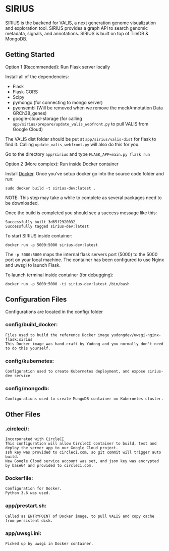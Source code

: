 # SIRIUS

SIRIUS is the backend for VALIS, a next generation genome visualization and exploration tool. SIRIUS provides a graph API to search genomic metadata, signals, and annotations. SIRIUS is built on top of TileDB & MongoDB.

## Getting Started

Option 1 (Recommended): Run Flask server locally

Install all of the dependencies:
* Flask
* Flask-CORS
* Scipy
* pymongo (for connecting to mongo server)
* pyensembl (Will be removed when we remove the mockAnnotation Data GRCh38_genes)
* google-cloud-storage (for calling `app/sirius/prepare/update_valis_webfront.py` to pull VALIS from Google Cloud)

The VALIS dist folder should be put at `app/sirius/valis-dist` for flask to find it. Calling `update_valis_webfront.py` will also do this for you.

Go to the directory `app/sirius` and type `FLASK_APP=main.py flask run`

Option 2 (More complex): Run inside Docker container

Install [Docker](https://www.docker.com/get-docker). Once you've setup docker go into the source code folder and run:
```
sudo docker build -t sirius-dev:latest .
```
NOTE: This step may take a while to complete as several packages need to be downloaded.

Once the build is completed you should see a success message like this:
```
Successfully built 3d65f2920032
Successfully tagged sirius-dev:latest
```
To start SIRIUS inside container:
```
docker run -p 5000:5000 sirius-dev:latest
```
The `-p 5000:5000` maps the internal flask servers port (5000) to the 5000 port on your local machine.
The container has been configured to use Nginx and uwsgi to launch Flask.

To launch terminal inside container (for debugging):
```
docker run -p 5000:5000 -ti sirius-dev:latest /bin/bash
```



    
## Configuration Files
Configurations are located in the config/ folder

### config/build_docker:
    Files used to build the reference Docker image yudongdev/uwsgi-nginx-flask:sirius
    This Docker image was hand-craft by Yudong and you normally don't need to do this yourself.

### config/kubernetes:
    Configuration used to create Kubernetes deployment, and expose sirius-dev service

### config/mongodb:
    Configurations used to create MongoDB container on Kubernetes cluster.
    
## Other Files

### .circleci/:
    Incorporated with CircleCI
    This configuration will allow CircleCI container to build, test and deploy the server app to our Google Cloud project.
    ssh key was provided to circleci.com, so git commit will trigger auto build.
    New Google Cloud service account was set, and json key was encrypted by base64 and provided to circleci.com.

### Dockerfile:
    Configuration for Docker.
    Python 3.6 was used.

### app/prestart.sh:
    Called as ENTRYPOINT of Docker image, to pull VALIS and copy cache from persistent disk.

### app/uwsgi.ini:
    Picked up by uwsgi in Docker container.

